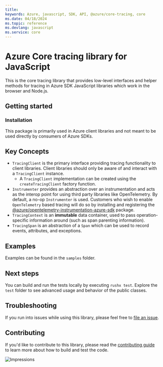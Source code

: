```yaml
---
title: 
keywords: Azure, javascript, SDK, API, @azure/core-tracing, core
ms.date: 04/18/2024
ms.topic: reference
ms.devlang: javascript
ms.service: core
---
```

# Azure Core tracing library for JavaScript

This is the core tracing library that provides low-level interfaces and helper methods for tracing in Azure SDK JavaScript libraries which work in the browser and Node.js.

## Getting started

### Installation

This package is primarily used in Azure client libraries and not meant to be used directly by consumers of Azure SDKs.

## Key Concepts

- `TracingClient` is the primary interface providing tracing functionality to client libraries. Client libraries should only be aware of and interact with a `TracingClient` instance.
  - A `TracingClient` implementation can be created using the `createTracingClient` factory function.
- `Instrumenter` provides an abstraction over an instrumentation and acts as the interop point for using third party libraries like OpenTelemetry. By default, a no-op `Instrumenter` is used. Customers who wish to enable `OpenTelemetry` based tracing will do so by installing and registering the [@azure/opentelemetry-instrumentation-azure-sdk] package.
- `TracingContext` is an **immutable** data container, used to pass operation-specific information around (such as span parenting information).
- `TracingSpan` is an abstraction of a `Span` which can be used to record events, attributes, and exceptions.

## Examples

Examples can be found in the `samples` folder.

## Next steps

You can build and run the tests locally by executing `rushx test`. Explore the `test` folder to see advanced usage and behavior of the public classes.

## Troubleshooting

If you run into issues while using this library, please feel free to [file an issue](https://github.com/Azure/azure-sdk-for-js/issues/new).

## Contributing

If you'd like to contribute to this library, please read the [contributing guide](https://github.com/Azure/azure-sdk-for-js/blob/main/CONTRIBUTING.md) to learn more about how to build and test the code.

[@azure/opentelemetry-instrumentation-azure-sdk]: https://www.npmjs.com/package/@azure/opentelemetry-instrumentation-azure-sdk

![Impressions](https://azure-sdk-impressions.azurewebsites.net/api/impressions/azure-sdk-for-js%2Fsdk%2Fcore%2Fcore-tracing%2FREADME.png)

